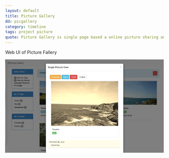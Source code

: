 ```yaml
---
layout: default
title: Picture Gallery
dd: picgallery
category: timeline
tags: project picture
quote: Picture Gallery is single page based a online picture sharing and comment application (DEMO).  Only JavaScript, Bootstrap and Flask are used.
---
```

<p> Web UI of Picture Fallery</p>
<a href="http://ec2-52-27-31-179.us-west-2.compute.amazonaws.com:5000">
<img src="../img/tmp/picgallery.png"></a>
